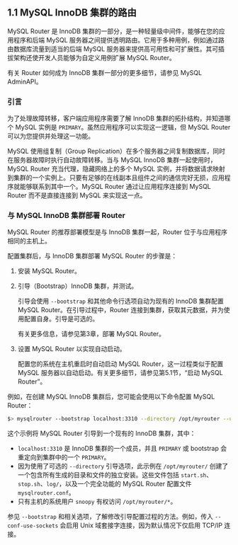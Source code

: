 ## 1.1 MySQL InnoDB 集群的路由

MySQL Router 是 InnoDB 集群的一部分，是一种轻量级中间件，能够在您的应用程序和后端 MySQL 服务器之间提供透明路由。它用于多种用例，例如通过路由数据库流量到适当的后端 MySQL 服务器来提供高可用性和可扩展性。其可插拔架构还使开发人员能够为自定义用例扩展 MySQL Router。

有关 Router 如何成为 InnoDB 集群一部分的更多细节，请参见 MySQL AdminAPI。

### 引言

为了处理故障转移，客户端应用程序需要了解 InnoDB 集群的拓扑结构，并知道哪个 MySQL 实例是 `PRIMARY`。虽然应用程序可以实现这一逻辑，但 MySQL Router 可以为您提供并处理这一功能。

MySQL 使用组复制（Group Replication）在多个服务器之间复制数据库，同时在服务器故障时执行自动故障转移。当与 MySQL InnoDB 集群一起使用时，MySQL Router 充当代理，隐藏网络上的多个 MySQL 实例，并将数据请求映射到集群的一个实例上。只要有足够的在线副本且组件之间的通信完好无损，应用程序就能够联系到其中一个。MySQL Router 通过让应用程序连接到 MySQL Router 而不是直接连接到 MySQL 来实现这一点。

### 与 MySQL InnoDB 集群部署 Router

MySQL Router 的推荐部署模型是与 InnoDB 集群一起，Router 位于与应用程序相同的主机上。

配置集群后，与 InnoDB 集群部署 MySQL Router 的步骤是：

1. 安装 MySQL Router。

2. 引导（Bootstrap）InnoDB 集群，并测试。

   引导会使用 `--bootstrap` 和其他命令行选项自动为现有的 InnoDB 集群配置 MySQL Router。在引导过程中，Router 连接到集群，获取其元数据，并为使用配置自身。引导是可选的。

   有关更多信息，请参见第3章，部署 MySQL Router。

3. 设置 MySQL Router 以实现自动启动。

   配置您的系统在主机重启时自动启动 MySQL Router，这一过程类似于配置 MySQL 服务器以自动启动。有关更多细节，请参见第5.1节，“启动 MySQL Router”。

例如，在创建 MySQL InnoDB 集群后，您可能会使用以下命令配置 MySQL Router：

```bash
$> mysqlrouter --bootstrap localhost:3310 --directory /opt/myrouter --user snoopy
```

这个示例将 MySQL Router 引导到一个现有的 InnoDB 集群，其中：

- `localhost:3310` 是 InnoDB 集群的一个成员，并且 `PRIMARY` 或 bootstrap 会重定向到集群中的一个 `PRIMARY`。
- 因为使用了可选的 `--directory` 引导选项，此示例在 `/opt/myrouter/` 创建了一个包含所有生成的目录和文件的独立安装。这些文件包括 `start.sh`、`stop.sh`、`log/`，以及一个完全功能的 MySQL Router 配置文件 `mysqlrouter.conf`。
- 只有主机的系统用户 `snoopy` 有权访问 `/opt/myrouter/*`。

参见 `--bootstrap` 和相关选项，了解修改引导配置过程的方法。例如，传入 `--conf-use-sockets` 会启用 Unix 域套接字连接，因为默认情况下仅启用 TCP/IP 连接。

